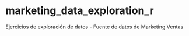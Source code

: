 # marketing_data_exploration_r
Ejercicios de exploración de datos - Fuente de datos de Marketing Ventas
